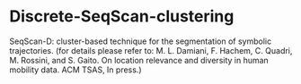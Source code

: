 # Discrete-SeqScan-clustering
SeqScan-D: cluster-based technique for the segmentation of symbolic trajectories. (for details please refer to: M. L. Damiani, F. Hachem, C. Quadri, M. Rossini, and S. Gaito.  On location relevance and diversity in human mobility data. ACM TSAS, In press.)
